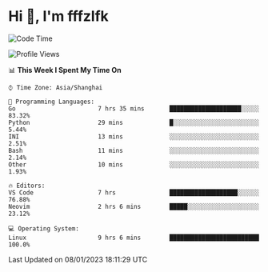 # Hi 👋, I'm fffzlfk

<!--START_SECTION:waka-->
![Code Time](http://img.shields.io/badge/Code%20Time-17%20hrs%2027%20mins-blue)

![Profile Views](http://img.shields.io/badge/Profile%20Views-35-blue)

📊 **This Week I Spent My Time On** 

```text
⌚︎ Time Zone: Asia/Shanghai

💬 Programming Languages: 
Go                       7 hrs 35 mins       ████████████████████░░░░░   83.32% 
Python                   29 mins             █░░░░░░░░░░░░░░░░░░░░░░░░   5.44% 
INI                      13 mins             ░░░░░░░░░░░░░░░░░░░░░░░░░   2.51% 
Bash                     11 mins             ░░░░░░░░░░░░░░░░░░░░░░░░░   2.14% 
Other                    10 mins             ░░░░░░░░░░░░░░░░░░░░░░░░░   1.93%

🔥 Editors: 
VS Code                  7 hrs               ███████████████████░░░░░░   76.88% 
Neovim                   2 hrs 6 mins        █████░░░░░░░░░░░░░░░░░░░░   23.12%

💻 Operating System: 
Linux                    9 hrs 6 mins        █████████████████████████   100.0%

```


 Last Updated on 08/01/2023 18:11:29 UTC
<!--END_SECTION:waka-->
